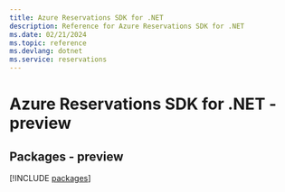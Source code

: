 ```yaml
---
title: Azure Reservations SDK for .NET
description: Reference for Azure Reservations SDK for .NET
ms.date: 02/21/2024
ms.topic: reference
ms.devlang: dotnet
ms.service: reservations
---
```

# Azure Reservations SDK for .NET - preview
## Packages - preview
[!INCLUDE [packages](reservations-index.md)]